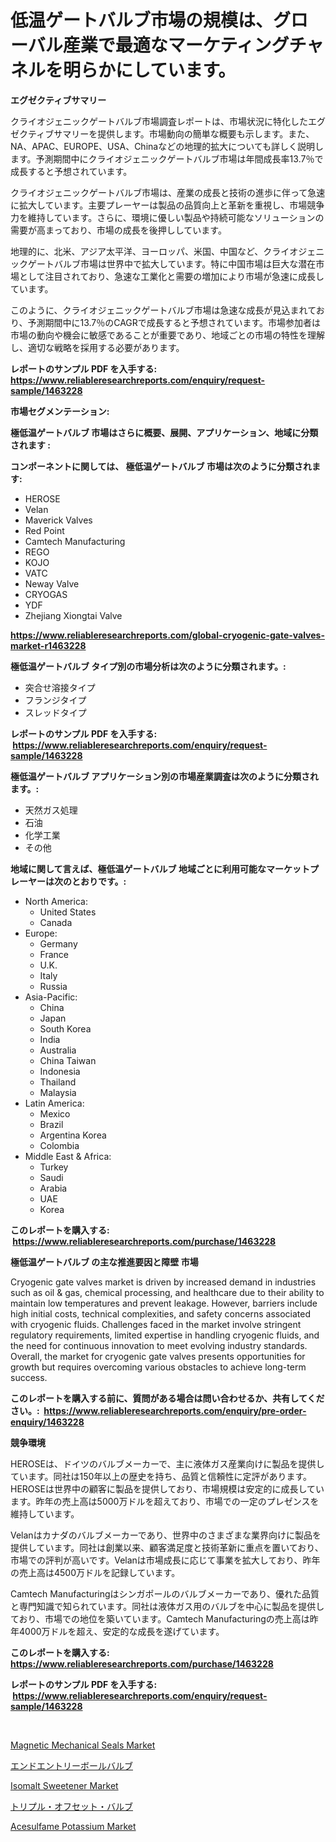 <p><h1>低温ゲートバルブ市場の規模は、グローバル産業で最適なマーケティングチャネルを明らかにしています。</h1></p><p><strong>エグゼクティブサマリー</strong></p>
<p><p>クライオジェニックゲートバルブ市場調査レポートは、市場状況に特化したエグゼクティブサマリーを提供します。市場動向の簡単な概要も示します。また、NA、APAC、EUROPE、USA、Chinaなどの地理的拡大についても詳しく説明します。予測期間中にクライオジェニックゲートバルブ市場は年間成長率13.7％で成長すると予想されています。</p><p>クライオジェニックゲートバルブ市場は、産業の成長と技術の進歩に伴って急速に拡大しています。主要プレーヤーは製品の品質向上と革新を重視し、市場競争力を維持しています。さらに、環境に優しい製品や持続可能なソリューションの需要が高まっており、市場の成長を後押ししています。</p><p>地理的に、北米、アジア太平洋、ヨーロッパ、米国、中国など、クライオジェニックゲートバルブ市場は世界中で拡大しています。特に中国市場は巨大な潜在市場として注目されており、急速な工業化と需要の増加により市場が急速に成長しています。</p><p>このように、クライオジェニックゲートバルブ市場は急速な成長が見込まれており、予測期間中に13.7％のCAGRで成長すると予想されています。市場参加者は市場の動向や機会に敏感であることが重要であり、地域ごとの市場の特性を理解し、適切な戦略を採用する必要があります。</p></p>
<p><strong>レポートのサンプル PDF を入手する: <a href="https://www.reliableresearchreports.com/enquiry/request-sample/1463228">https://www.reliableresearchreports.com/enquiry/request-sample/1463228</a></strong></p>
<p><strong>市場セグメンテーション:</strong></p>
<p><strong> 極低温ゲートバルブ 市場はさらに概要、展開、アプリケーション、地域に分類されます :</strong></p>
<p><strong>コンポーネントに関しては、 極低温ゲートバルブ 市場は次のように分類されます: &nbsp;</strong></p>
<p><ul><li>HEROSE</li><li>Velan</li><li>Maverick Valves</li><li>Red Point</li><li>Camtech Manufacturing</li><li>REGO</li><li>KOJO</li><li>VATC</li><li>Neway Valve</li><li>CRYOGAS</li><li>YDF</li><li>Zhejiang Xiongtai Valve</li></ul></p>
<p><strong><a href="https://www.reliableresearchreports.com/global-cryogenic-gate-valves-market-r1463228">https://www.reliableresearchreports.com/global-cryogenic-gate-valves-market-r1463228</a></strong></p>
<p><strong> 極低温ゲートバルブ タイプ別の市場分析は次のように分類されます。:</strong></p>
<p><ul><li>突合せ溶接タイプ</li><li>フランジタイプ</li><li>スレッドタイプ</li></ul></p>
<p><strong>レポートのサンプル PDF を入手する: &nbsp;<a href="https://www.reliableresearchreports.com/enquiry/request-sample/1463228">https://www.reliableresearchreports.com/enquiry/request-sample/1463228</a></strong></p>
<p><strong> 極低温ゲートバルブ アプリケーション別の市場産業調査は次のように分類されます。:</strong></p>
<p><ul><li>天然ガス処理</li><li>石油</li><li>化学工業</li><li>その他</li></ul></p>
<p><strong>地域に関して言えば、極低温ゲートバルブ 地域ごとに利用可能なマーケットプレーヤーは次のとおりです。:</strong></p>
<p><ul>
    <li>
        North America:
        <ul>
            <li>United States</li>
            <li>Canada</li>
        </ul>
    </li>
    <li>
        Europe:
        <ul>
            <li>Germany</li>
            <li>France</li>
            <li>U.K.</li>
            <li>Italy</li>
            <li>Russia</li>
        </ul>
    </li>
    <li>
        Asia-Pacific:
        <ul>
            <li>China</li>
            <li>Japan</li>
            <li>South Korea</li>
            <li>India</li>
            <li>Australia</li>
            <li>China Taiwan</li>
            <li>Indonesia</li>
            <li>Thailand</li>
            <li>Malaysia</li>
        </ul>
    </li>
    <li>
        Latin America:
        <ul>
            <li>Mexico</li>
            <li>Brazil</li>
            <li>Argentina Korea</li>
            <li>Colombia</li>
        </ul>
    </li>
    <li>
        Middle East & Africa:
        <ul>
            <li>Turkey</li>
            <li>Saudi</li>
            <li>Arabia</li>
            <li>UAE</li>
            <li>Korea</li>
        </ul>
    </li>
    </ul></p>
<p><strong>このレポートを購入する: &nbsp;<a href="https://www.reliableresearchreports.com/purchase/1463228">https://www.reliableresearchreports.com/purchase/1463228</a></strong></p>
<p><strong>極低温ゲートバルブ の主な推進要因と障壁 市場</strong></p>
<p><p>Cryogenic gate valves market is driven by increased demand in industries such as oil & gas, chemical processing, and healthcare due to their ability to maintain low temperatures and prevent leakage. However, barriers include high initial costs, technical complexities, and safety concerns associated with cryogenic fluids. Challenges faced in the market involve stringent regulatory requirements, limited expertise in handling cryogenic fluids, and the need for continuous innovation to meet evolving industry standards. Overall, the market for cryogenic gate valves presents opportunities for growth but requires overcoming various obstacles to achieve long-term success.</p></p>
<p><strong>このレポートを購入する前に、質問がある場合は問い合わせるか、共有してください。:&nbsp; <a href="https://www.reliableresearchreports.com/enquiry/pre-order-enquiry/1463228">https://www.reliableresearchreports.com/enquiry/pre-order-enquiry/1463228</a></strong></p>
<p><strong>競争環境</strong></p>
<p><p>HEROSEは、ドイツのバルブメーカーで、主に液体ガス産業向けに製品を提供しています。同社は150年以上の歴史を持ち、品質と信頼性に定評があります。HEROSEは世界中の顧客に製品を提供しており、市場規模は安定的に成長しています。昨年の売上高は5000万ドルを超えており、市場での一定のプレゼンスを維持しています。</p><p>Velanはカナダのバルブメーカーであり、世界中のさまざまな業界向けに製品を提供しています。同社は創業以来、顧客満足度と技術革新に重点を置いており、市場での評判が高いです。Velanは市場成長に応じて事業を拡大しており、昨年の売上高は4500万ドルを記録しています。</p><p>Camtech Manufacturingはシンガポールのバルブメーカーであり、優れた品質と専門知識で知られています。同社は液体ガス用のバルブを中心に製品を提供しており、市場での地位を築いています。Camtech Manufacturingの売上高は昨年4000万ドルを超え、安定的な成長を遂げています。</p></p>
<p><strong>このレポートを購入する: &nbsp; <a href="https://www.reliableresearchreports.com/purchase/1463228">https://www.reliableresearchreports.com/purchase/1463228</a></strong></p>
<p><strong>レポートのサンプル PDF を入手する: &nbsp;<a href="https://www.reliableresearchreports.com/enquiry/request-sample/1463228">https://www.reliableresearchreports.com/enquiry/request-sample/1463228</a></strong><strong></strong></p>
<p>&nbsp;</p>
<p><p><a href="https://natural-crush-b99.notion.site/Magnetic-Mechanical-Seals-Market-Trends-Forecast-and-Competitive-Analysis-to-2031-ccaa9ef9a15a41198837a4843134533c">Magnetic Mechanical Seals Market</a></p><p><a href="https://github.com/cbigkbh02719/Market-Research-Report-List-1/blob/main/873544130928.md">エンドエントリーボールバルブ</a></p><p><a href="https://issuu.com/reportprime-2/docs/isomalt-sweetener-market-size-2030.pptx">Isomalt Sweetener Market</a></p><p><a href="https://github.com/ReganWisoky2023/Market-Research-Report-List-1/blob/main/546140230929.md">トリプル・オフセット・バルブ</a></p><p><a href="https://issuu.com/reportprime-2/docs/acesulfame-potassium-market-size-2030.pptx">Acesulfame Potassium Market</a></p></p>